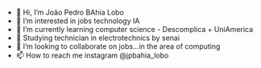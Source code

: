 - 👋 Hi, I’m João Pedro BAhia Lobo
- 👀 I’m interested in jobs technology IA
- 🌱 I’m currently learning computer science - Descomplica + UniAmerica
- 🌱 Studying technician in electrotechnics by senai
- 💞️ I’m looking to collaborate on jobs...in the area of computing
- 📫 How to reach me instagram @jpbahia_lobo

<!---
pedrolobo160/pedrolobo160 is a ✨ special ✨ repository because its `README.md` (this file) appears on your GitHub profile.
You can click the Preview link to take a look at your changes.
--->
